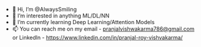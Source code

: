 - 👋 Hi, I’m @AlwaysSmiling
- 👀 I’m interested in anything ML/DL/NN
- 🌱 I’m currently learning Deep Learning/Attention Models
- 📫 You can reach me on my email - pranjalvishwakarma786@gmail.com or LinkedIn - https://www.linkedin.com/in/pranjal-roy-vishvakarma/

<!---
AlwaysSmiling/AlwaysSmiling is a ✨ special ✨ repository because its `README.md` (this file) appears on your GitHub profile.
You can click the Preview link to take a look at your changes.
--->

